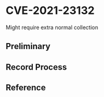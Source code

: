 # CVE-2021-23132

Might require extra normal collection

## Preliminary

## Record Process

## Reference

